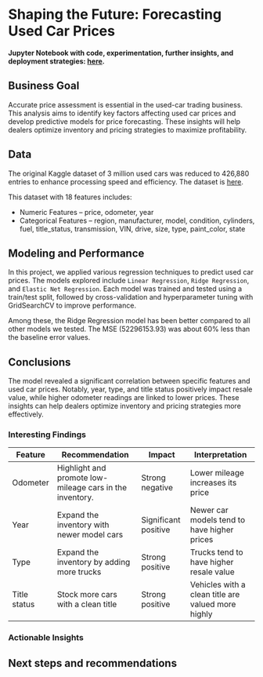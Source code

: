 # Shaping the Future: Forecasting Used Car Prices

**Jupyter Notebook with code, experimentation, further insights, and deployment strategies: [here](https://github.com/JunGaoca/usedCarPricePrediction/blob/main/used-car-price-prediction.ipynb).**

## Business Goal
Accurate price assessment is essential in the used-car trading business. This analysis aims to identify key factors affecting used car prices and develop predictive models for price forecasting. These insights will help dealers optimize inventory and pricing strategies to maximize profitability. 

## Data
The original Kaggle dataset of 3 million used cars was reduced to 426,880 entries to enhance processing speed and efficiency. The dataset is [here](https://github.com/JunGaoca/usedCarPricePrediction/blob/main/data/vehicles.csv).

This dataset with 18 features includes:
-   Numeric Features – price, odometer, year
-   Categorical Features – region, manufacturer, model, condition, cylinders, fuel, title_status, transmission, VIN, drive, size, type, paint_color, state

## Modeling and Performance
In this project, we applied various regression techniques to predict used car prices. The models explored include `Linear Regression`, `Ridge Regression`, and `Elastic Net Regression`. Each model was trained and tested using a train/test split, followed by cross-validation and hyperparameter tuning with GridSearchCV to improve performance.

Among these, the Ridge Regression model has been better compared to all other models we tested. The MSE (52296153.93) was about 60% less than the baseline error values.

## Conclusions
The model revealed a significant correlation between specific features and used car prices. Notably, year, type, and title status positively impact resale value, while higher odometer readings are linked to lower prices. These insights can help dealers optimize inventory and pricing strategies more effectively.

### Interesting Findings
| **Feature**     | **Recommendation**    | **Impact**                    | **Interpretation**    
|-----------------|-----------------------|-------------------------------|-----------------------
| Odometer        | Highlight and promote low-mileage cars in the inventory.   | Strong negative    | Lower mileage increases its price
| Year            | Expand the inventory with newer model cars    | Significant positive    | Newer car models tend to have higher prices
| Type            | Expand the inventory by adding more trucks    | Strong positive    | Trucks tend to have higher resale value
| Title status    | Stock more cars with a clean title            | Strong positive    | Vehicles with a clean title are valued more highly

### Actionable Insights

##  Next steps and recommendations
